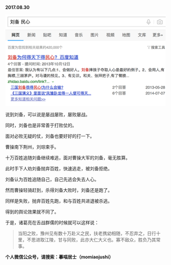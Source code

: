 
          
            
**2017.08.30**



![](img/51001-2c3dbca8bbc0988e.png)




说到刘备，可以说是屡战屡败，屡败屡战。

同时，刘备也是非常善于打败仗的。

面对必败无疑的仗，刘备也要好好的打一下。

曹操南下荆州，刘琮束手。

十万百姓追随刘备继续难逃，面对曹操大军的刘备，毫无胜算。

此时手下人劝刘备抛弃百姓，快速逃走，被刘备拒绝。

刘备认为百姓追随自己，自己先逃会失去人心。

然而曹操轻骑赶到，杀得刘备大败时，刘备还是跑了。

同样是失败，抛弃百姓先跑，和与百姓共进退被杀逃。

得到的舆论效果就不同了。

于是，诸葛亮在舌战群儒的时候就可以这样说：
>当阳之败，豫州见有数十万赴义之民，扶老携幼相随，不忍弃之，日行十里，不思进取江陵，甘与同败，此亦大仁大义也。寡不敌众，胜负乃其常事。




**个人微信公众号，请搜索：摹喵居士（momiaojushi）**

          
        